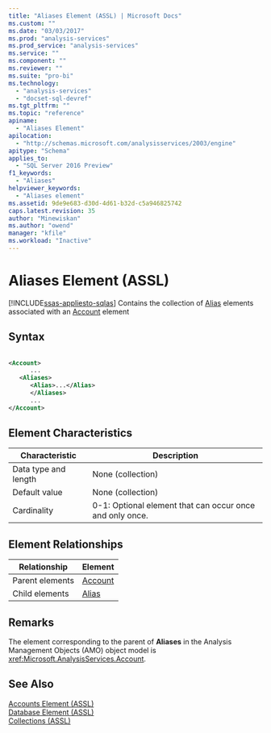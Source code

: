 ```yaml
---
title: "Aliases Element (ASSL) | Microsoft Docs"
ms.custom: ""
ms.date: "03/03/2017"
ms.prod: "analysis-services"
ms.prod_service: "analysis-services"
ms.service: ""
ms.component: ""
ms.reviewer: ""
ms.suite: "pro-bi"
ms.technology: 
  - "analysis-services"
  - "docset-sql-devref"
ms.tgt_pltfrm: ""
ms.topic: "reference"
apiname: 
  - "Aliases Element"
apilocation: 
  - "http://schemas.microsoft.com/analysisservices/2003/engine"
apitype: "Schema"
applies_to: 
  - "SQL Server 2016 Preview"
f1_keywords: 
  - "Aliases"
helpviewer_keywords: 
  - "Aliases element"
ms.assetid: 9de9e683-d30d-4d61-b32d-c5a946825742
caps.latest.revision: 35
author: "Minewiskan"
ms.author: "owend"
manager: "kfile"
ms.workload: "Inactive"
---
```

# Aliases Element (ASSL)
[!INCLUDE[ssas-appliesto-sqlas](../../../includes/ssas-appliesto-sqlas.md)]
  Contains the collection of [Alias](../../../analysis-services/scripting/properties/alias-element-assl.md) elements associated with an [Account](../../../analysis-services/scripting/objects/account-element-assl.md) element  
  
## Syntax  
  
```xml  
  
<Account>  
      ...  
   <Aliases>  
      <Alias>...</Alias>  
      </Aliases>  
      ...  
</Account>  
```  
  
## Element Characteristics  
  
|Characteristic|Description|  
|--------------------|-----------------|  
|Data type and length|None (collection)|  
|Default value|None (collection)|  
|Cardinality|0-1: Optional element that can occur once and only once.|  
  
## Element Relationships  
  
|Relationship|Element|  
|------------------|-------------|  
|Parent elements|[Account](../../../analysis-services/scripting/objects/account-element-assl.md)|  
|Child elements|[Alias](../../../analysis-services/scripting/properties/alias-element-assl.md)|  
  
## Remarks  
 The element corresponding to the parent of **Aliases** in the Analysis Management Objects (AMO) object model is <xref:Microsoft.AnalysisServices.Account>.  
  
## See Also  
 [Accounts Element &#40;ASSL&#41;](../../../analysis-services/scripting/collections/accounts-element-assl.md)   
 [Database Element &#40;ASSL&#41;](../../../analysis-services/scripting/objects/database-element-assl.md)   
 [Collections &#40;ASSL&#41;](../../../analysis-services/scripting/collections/collections-assl.md)  
  
  
